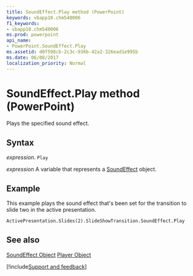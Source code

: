 ```yaml
---
title: SoundEffect.Play method (PowerPoint)
keywords: vbapp10.chm540006
f1_keywords:
- vbapp10.chm540006
ms.prod: powerpoint
api_name:
- PowerPoint.SoundEffect.Play
ms.assetid: d0f598cb-2c3c-936b-42a2-326ead1e995b
ms.date: 06/08/2017
localization_priority: Normal
---
```



# SoundEffect.Play method (PowerPoint)

Plays the specified sound effect.


## Syntax

_expression_. `Play`

_expression_ A variable that represents a [SoundEffect](PowerPoint.SoundEffect.md) object.


## Example

This example plays the sound effect that's been set for the transition to slide two in the active presentation.


```vb
ActivePresentation.Slides(2).SlideShowTransition.SoundEffect.Play
```


## See also


[SoundEffect Object](PowerPoint.SoundEffect.md)
[Player Object](PowerPoint.Player.md)

[!include[Support and feedback](~/includes/feedback-boilerplate.md)]
